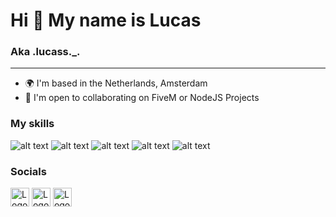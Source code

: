 # Hi 👋 My name is Lucas

### Aka .lucass._.

***

- 🌍 I'm based in the Netherlands, Amsterdam
- 🤝 I'm open to collaborating on FiveM or NodeJS Projects

### My skills
![alt text](https://i.imgur.com/kkRcPe6.png)                                                                                   ![alt text](https://i.imgur.com/0iHxfNm.png)                                                                                   ![alt text](https://i.imgur.com/9G2vx4C.png)                                                                                   ![alt text](https://i.imgur.com/qpC2o9t.png)                                                                                   ![alt text](https://i.imgur.com/45tJuQQ.png)


### Socials

[<img src="https://seeklogo.com/images/D/discord-logo-7A1EC3216C-seeklogo.com.png" alt="Logo" width="30px" height="30px">](https://discordapp.com/users/690879933764993035)                                                                         [<img src="https://raw.githubusercontent.com/danielcranney/readme-generator/main/public/icons/socials/github-dark.svg" alt="Logo" width="30px" height="30px">](https://github.com/Lucass-io)                                                          [<img src="https://raw.githubusercontent.com/danielcranney/readme-generator/main/public/icons/socials/github-dark.svg" alt="Logo" width="30px" height="30px">](https://github.com/Lucass-io)
